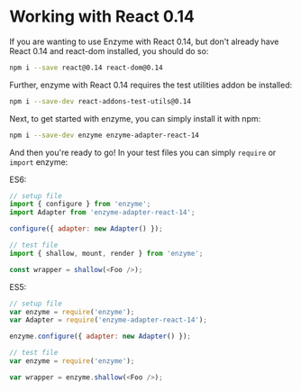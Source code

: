 # Working with React 0.14

If you are wanting to use Enzyme with React 0.14, but don't already have React 0.14 and react-dom
installed, you should do so:

```bash
npm i --save react@0.14 react-dom@0.14
```

Further, enzyme with React 0.14 requires the test utilities addon be installed:

```bash
npm i --save-dev react-addons-test-utils@0.14
```

Next, to get started with enzyme, you can simply install it with npm:

```bash
npm i --save-dev enzyme enzyme-adapter-react-14
```

And then you're ready to go!  In your test files you can simply `require` or `import` enzyme:

ES6:
```js
// setup file
import { configure } from 'enzyme';
import Adapter from 'enzyme-adapter-react-14';

configure({ adapter: new Adapter() });
```

```js
// test file
import { shallow, mount, render } from 'enzyme';

const wrapper = shallow(<Foo />);
```

ES5:
<!-- eslint no-var: 0 -->
```js
// setup file
var enzyme = require('enzyme');
var Adapter = require('enzyme-adapter-react-14');

enzyme.configure({ adapter: new Adapter() });
```

<!-- eslint no-var: 0 -->
```js
// test file
var enzyme = require('enzyme');

var wrapper = enzyme.shallow(<Foo />);
```
